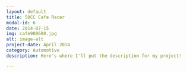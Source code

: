 ```yaml
---
layout: default
title: 50CC Cafe Racer
modal-id: 6
date: 2014-07-15
img: cafe900600.jpg
alt: image-alt
project-date: April 2014
category: Automotive
description: Here's where I'll put the description for my project!

---
```

